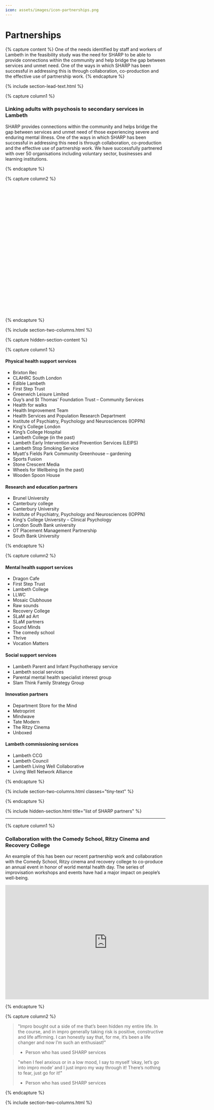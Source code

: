 ```yaml
---
icon: assets/images/icon-partnerships.png
---
```

# Partnerships


{% capture content %}
One of the needs identified by staff and workers of Lambeth in the feasibility study was the need 
for SHARP to be able to provide connections within the community and help bridge the gap between 
services and unmet need. One of the ways in which SHARP has been successful in addressing this 
is through collaboration, co-production and the effective use of partnership work. 
{% endcapture %}

{% include section-lead-text.html %}



{% capture column1 %}

### Linking adults with psychosis to secondary services in Lambeth 

SHARP provides connections within the community and helps bridge the gap between services and unmet 
need of those experiencing severe and enduring mental illness. One of the ways in which SHARP has been 
successful in addressing this need is through collaboration, co-production and the effective use of partnership work. 
We have successfully partnered with over 50 organisations including voluntary sector, businesses and learning institutions. 

{% endcapture %}



{% capture column2 %}

<div class="svg-wrapper" data-filename="assets/images/sharp-partners-smaller.svg" style="height: 400px"></div>

{% endcapture %}



{% include section-two-columns.html %}



{% capture hidden-section-content %}

{% capture column1 %}

#### Physical health support services

- Brixton Rec
- CLAHRC South London
- Edible Lambeth
- First Step Trust
- Greenwich Leisure Limited
- Guy’s and St Thomas' Foundation Trust – Community Services
- Health for walks
- Health Improvement Team
- Health Services and Population Research Department
- Institute of Psychiatry, Psychology and Neurosciences (IOPPN)
- King's College London
- King’s College Hospital
- Lambeth College (in the past)
- Lambeth Early Intervention and Prevention Services (LEIPS)
- Lambeth Stop Smoking Service
- Myatt's Fields Park Community Greenhouse – gardening
- Sports Fusion
- Stone Crescent Media
- Wheels for Wellbeing (in the past)
- Wooden Spoon House

#### Research and education partners

- Brunel University
- Canterbury college
- Canterbury University
- Institute of Psychiatry, Psychology and Neurosciences (IOPPN)
- King's College University – Clinical Psychology
- London South Bank university
- OT Placement Management Partnership
- South Bank University

{% endcapture %}



{% capture column2 %}

#### Mental health support services

- Dragon Cafe
- First Step Trust
- Lambeth College
- LLWC
- Mosaic Clubhouse
- Raw sounds
- Recovery College
- SLaM ad Art
- SLaM partners
- Sound Minds
- The comedy school
- Thrive
- Vocation Matters

#### Social support services

- Lambeth Parent and Infant Psychotherapy service
- Lambeth social services
- Parental mental health specialist interest group
- Slam Think Family Strategy Group

#### Innovation partners

- Department Store for the Mind
- Metroprint
- Mindwave
- Tate Modern
- The Ritzy Cinema
- Unboxed

#### Lambeth commissioning services

- Lambeth CCG
- Lambeth Council 
- Lambeth Living Well Collaborative
- Living Well Network Alliance

{% endcapture %}



{% include section-two-columns.html classes="tiny-text" %}

{% endcapture %}

{% include hidden-section.html title="list of SHARP partners" %}


<hr />



{% capture column1 %}

### Collaboration with the Comedy School, Ritzy Cinema and Recovery College 

An example of this has been our recent partnership work and collaboration with the Comedy School, 
Ritzy cinema and recovery college to co-produce an annual event in honor of world mental health day. 
The series of improvisation workshops and events have had a major impact on people’s well-being.

<iframe data-iframe-type="video" src="https://player.vimeo.com/video/199067256?title=0&byline=0&portrait=0" width="640" height="360" frameborder="0" webkitallowfullscreen mozallowfullscreen allowfullscreen></iframe>


{% endcapture %}



{% capture column2 %}

> "Impro bought out a side of me that’s been hidden my entire life. In the course, and in impro generally 
> taking risk is positive, constructive and life affirming. I can honestly say that, for me, it’s 
> been a life changer and now I’m such an enthusiast!"
> - Person who has used SHARP services
	
> "when I feel anxious or in a low mood, I say to myself ‘okay, let’s go into impro mode’ 
> and I just impro my way through it! There’s nothing to fear, just go for it!"
> - Person who has used SHARP services

{% endcapture %}


{% include section-two-columns.html %}
